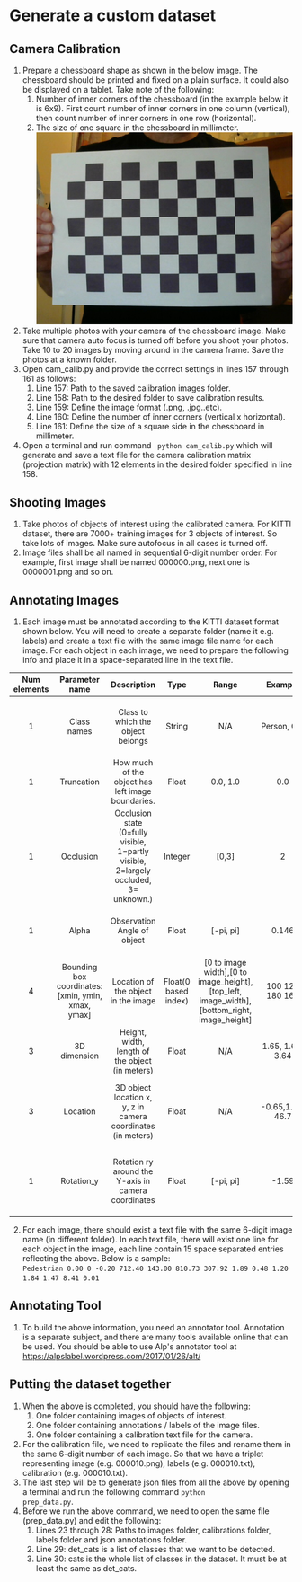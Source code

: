 # Generate a custom dataset
## Camera Calibration
1. Prepare a chessboard shape as shown in the below image. The chessboard should be printed and fixed on a plain surface. It could also be displayed on a tablet. Take note of the following:
    1. Number of inner corners of the chessboard (in the example below it is 6x9). First count number of inner corners in one column (vertical), then count number of inner corners in one row (horizontal).
    2. The size of one square in the chessboard in millimeter.
![image not loading](chessboard.jpg "Chessboard")
2. Take multiple photos with your camera of the chessboard image. Make sure that camera auto focus is turned off before you shoot your photos. Take 10 to 20 images by moving around in the camera frame. Save the photos at a known folder.
3. Open cam_calib.py and provide the correct settings in lines 157 through 161 as follows:
    1. Line 157: Path to the saved calibration images folder.
    2. Line 158: Path to the desired folder to save calibration results.
    3. Line 159: Define the image format (.png, .jpg..etc).
    4. Line 160: Define the number of inner corners (vertical x horizontal).
    5. Line 161: Define the size of a square side in the chessboard in millimeter.
3. Open a terminal and run command <code> python cam_calib.py</code> which will generate and save a text file for the camera calibration matrix (projection matrix) with 12 elements in the desired folder specified in line 158.

## Shooting Images
1. Take photos of objects of interest using the calibrated camera. For KITTI dataset, there are 7000+ training images for 3 objects of interest. So take lots of images. Make sure autofocus in all cases is turned off.
2. Image files shall be all named in sequential 6-digit number order. For example, first image shall be named 000000.png, next one is 0000001.png and so on.

## Annotating Images
1. Each image must be annotated according to the KITTI dataset format shown below. You will need to create a separate folder (name it e.g. labels) and create a text file with the same image file name for each image. For each object in each image, we need to prepare the following info and place it in a space-separated line in the text file.

| Num elements | Parameter name | Description | Type | Range | Example | Remark |
|:------------:|:--------------:|:-----------:|:----:|:-----:|:-------:|:------:|
| 1 | Class names | Class to which the object belongs | String | N/A | Person, Car | Use unique class names for objects |
| 1 | Truncation | How much of the object has left image boundaries. | Float | 0.0, 1.0 | 0.0 | Not used. Can be set to 0.0 |
| 1 | Occlusion | Occlusion state (0=fully visible, 1=partly visible, 2=largely occluded, 3= unknown.) | Integer | [0,3] | 2 | Not Used. Can be set to 0 |
| 1 | Alpha | Observation Angle of object | Float | [-pi, pi] | 0.146 | Not used. Can be set to 0.0 |
| 4 | Bounding box coordinates: [xmin, ymin, xmax, ymax] | Location of the object in the image | Float(0 based index) | [0 to image width],[0 to image_height], [top_left, image_width], [bottom_right, image_height] | 100 120 180 160 | See next section for possible ways to get this info |
| 3 | 3D dimension | Height, width, length of the object (in meters) | Float | N/A | 1.65, 1.67, 3.64 | Measure the object |
| 3 | Location | 3D object location x, y, z in camera coordinates (in meters) | Float | N/A | -0.65,1.71, 46.7 | See next section for possible ways to get this info |
| 1 | Rotation_y | Rotation ry around the Y-axis in camera coordinates | Float | [-pi, pi] | -1.59 | See next section for possible ways to get this info |

2. For each image, there should exist a text file with the same 6-digit image name (in different folder). In each text file, there will exist one line for each object in the image, each line contain 15 space separated entries reflecting the above. Below is a sample:<br> <code>Pedestrian 0.00 0 -0.20 712.40 143.00 810.73 307.92 1.89 0.48 1.20 1.84 1.47 8.41 0.01</code>

## Annotating Tool
1. To build the above information, you need an annotator tool. Annotation is a separate subject, and there are many tools available online that can be used. You should be able to use Alp's annotator tool at <href>https://alpslabel.wordpress.com/2017/01/26/alt/</href>

## Putting the dataset together
1. When the above is completed, you should have the following:
    1. One folder containing images of objects of interest.
    2. One folder containing annotations / labels of the image files.
    3. One folder containing a calibration text file for the camera.
2. For the calibration file, we need to replicate the files and rename them in the same 6-digit number of each image. So that we have a triplet representing image (e.g. 000010.png), labels (e.g. 000010.txt), calibration (e.g. 000010.txt).
3. The last step will be to generate json files from all the above by opening a terminal and run the following command <code>python prep_data.py</code>.
4. Before we run the above command, we need to open the same file (prep_data.py) and edit the following:
    1. Lines 23 through 28: Paths to images folder, calibrations folder, labels folder and json annotations folder.
    2. Line 29: det_cats is a list of classes that we want to be detected.
    3. Line 30: cats is the whole list of classes in the dataset. It must be at least the same as det_cats.
